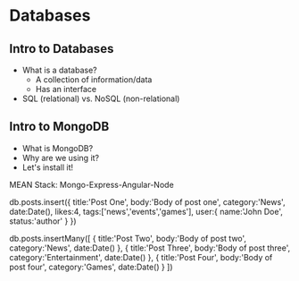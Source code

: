 # Databases

## Intro to Databases
* What is a database?
    * A collection of information/data
    * Has an interface
* SQL (relational) vs. NoSQL (non-relational)

## Intro to MongoDB
* What is MongoDB?
* Why are we using it?
* Let's install it!

MEAN Stack: Mongo-Express-Angular-Node

db.posts.insert({
    title:'Post One',
    body:'Body of post one',
    category:'News',
    date:Date(),
    likes:4,
    tags:['news','events','games'],
    user:{
        name:'John Doe',
        status:'author'
    }
})

db.posts.insertMany([
    {
    title:'Post Two',
    body:'Body of post two',
    category:'News',
    date:Date()
    },
    {
    title:'Post Three',
    body:'Body of post three',
    category:'Entertainment',
    date:Date()
    },
    {
    title:'Post Four',
    body:'Body of post four',
    category:'Games',
    date:Date()
    }
])